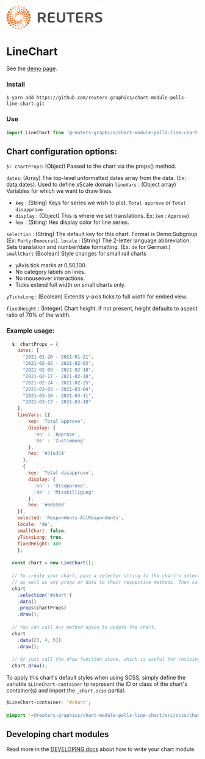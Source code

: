 ![](./badge.svg)

# LineChart

See the [demo page](https://reuters-graphics.github.io/chart-module-polling-lines/).

### Install

```
$ yarn add https://github.com/reuters-graphics/chart-module-polls-line-chart.git
```

### Use

```javascript
import LineChart from '@reuters-graphics/chart-module-polls-line-chart';
```

## Chart configuration options:

`$: chartProps`: (Object) Passed to the chart via the props() method.
 
`dates`: (Array) The top-level unformatted dates array from the data. (Ex: data.dates). Used to define xScale domain
`lineVars` : (Object array) Variables for which we want to draw lines.

  * `key` : (String) Keys for series we wish to plot. `Total approve` or `Total disapprove`
  * `display` : (Object) This is where we set translations. Ex: {`en` : `Approve`}
  * `hex` : (String) Hex display color for line series.
  
`selection` : (String) The default key for this chart. Format is Demo:Subgroup (Ex: `Party:Democrat`).
`locale` : (String) The 2-letter language abbreviation. Sets translation and number/date formatting. (Ex: `de` for German.)
`smallChart` (Boolean) Style changes for small rail charts
  * yAxis tick marks at 0,50,100.
  * No category labels on lines.
  * No mouseover interactions.
  * Ticks extend full width on small charts only.
  
`yTicksLong` : (Boolean) Extends y-axis ticks to full width for embed view.

`fixedHeight` : (Integer) Chart height. If not present, height defaults to aspect ratio of 70% of the width.

### Example usage: 

```javascript
  $: chartProps = {
    dates: [
      "2021-01-20 - 2021-01-21",
      "2021-02-02 - 2021-02-03",
      "2021-02-09 - 2021-02-10",
      "2021-02-17 - 2021-02-18",
      "2021-02-24 - 2021-02-25",
      "2021-03-03 - 2021-03-04",
      "2021-03-10 - 2021-03-11",
      "2021-03-17 - 2021-03-18"
    ],
    lineVars: [{
        key: 'Total approve',
        display: {
          'en' : 'Approve',
          'de' : 'Zustimmung'
        },
        hex: '#31a354'
      },
      {
        key: 'Total disapprove',
        display: {
          'en' : 'Disapprove',
          'de' : 'Missbilligung'
        },
        hex: '#e6550d'
    }],
    selected: 'Respondents:AllRespondents',
    locale: 'de',
    smallChart: false,
    yTicksLong: true,
    fixedHeight: 400
    };

  const chart = new LineChart();

  // To create your chart, pass a selector string to the chart's selection method,
  // as well as any props or data to their respective methods. Then call draw.
  chart
    .selection('#chart')
    .data()
    .props(chartProps)
    .draw();

  // You can call any method again to update the chart.
  chart
    .data([3, 4, 5])
    .draw();

  // Or just call the draw function alone, which is useful for resizing the chart.
  chart.draw();
```

To apply this chart's default styles when using SCSS, simply define the variable `$LineChart-container` to represent the ID or class of the chart's container(s) and import the `_chart.scss` partial.

```CSS
$LineChart-container: '#chart';

@import '~@reuters-graphics/chart-module-polls-line-chart/src/scss/chart';
```

## Developing chart modules

Read more in the [DEVELOPING docs](./DEVELOPING.md) about how to write your chart module.